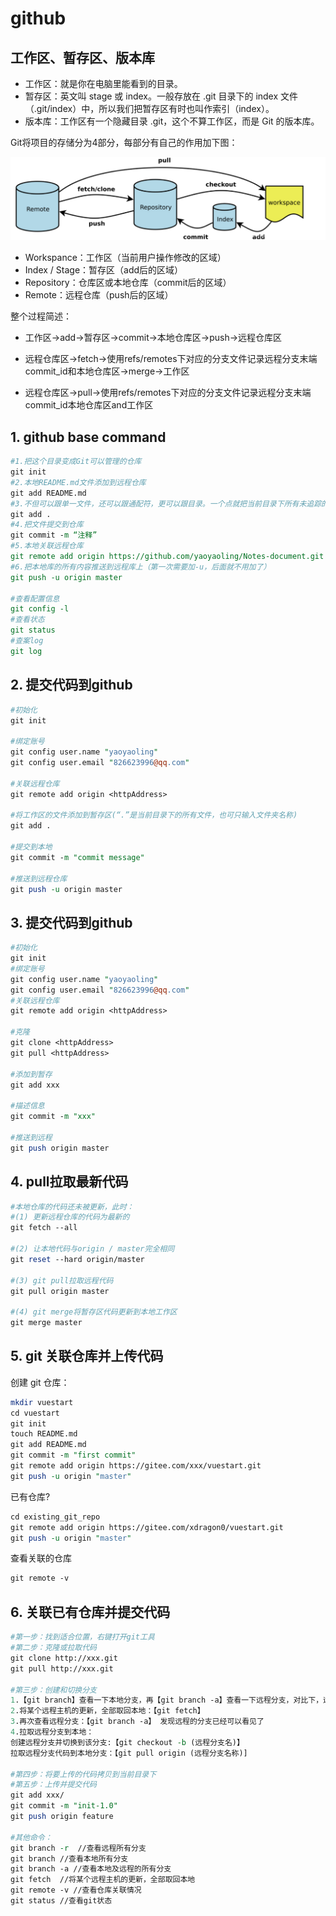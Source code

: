# github

## 工作区、暂存区、版本库

* 工作区：就是你在电脑里能看到的目录。
* 暂存区：英文叫 stage 或 index。一般存放在 .git 目录下的 index 文件（.git/index）中，所以我们把暂存区有时也叫作索引（index）。
* 版本库：工作区有一个隐藏目录 .git，这个不算工作区，而是 Git 的版本库。

Git将项目的存储分为4部分，每部分有自己的作用加下图：

<img src="Git.assets\image-20220507165252142.png" alt="image-20220507165252142" style="zoom:80%;" />

* Workspance：工作区（当前用户操作修改的区域）
* Index / Stage：暂存区（add后的区域）
* Repository：仓库区或本地仓库（commit后的区域）
* Remote：远程仓库（push后的区域）

整个过程简述：

- 工作区->add->暂存区->commit->本地仓库区->push->远程仓库区

- 远程仓库区->fetch->使用refs/remotes下对应的分支文件记录远程分支末端commit_id和本地仓库区->merge->工作区
- 远程仓库区->pull->使用refs/remotes下对应的分支文件记录远程分支末端commit_id本地仓库区and工作区



## 1. github base command

```perl
#1.把这个目录变成Git可以管理的仓库
git init 
#2.本地README.md文件添加到远程仓库
git add README.md 
#3.不但可以跟单一文件，还可以跟通配符，更可以跟目录。一个点就把当前目录下所有未追踪的文件全部add了，注意空格
git add . 
#4.把文件提交到仓库
git commit -m “注释” 
#5.本地关联远程仓库
git remote add origin https://github.com/yaoyaoling/Notes-document.git 
#6.把本地库的所有内容推送到远程库上（第一次需要加-u，后面就不用加了）
git push -u origin master  

#查看配置信息
git config -l
#查看状态
git status
#查案log
git log
```



## 2. 提交代码到github

```perl
#初始化
git init

#绑定账号
git config user.name "yaoyaoling"
git config user.email "826623996@qq.com"

#关联远程仓库
git remote add origin <httpAddress>

#将工作区的文件添加到暂存区(“.”是当前目录下的所有文件，也可只输入文件夹名称)
git add .

#提交到本地
git commit -m "commit message"

#推送到远程仓库
git push -u origin master
```



## 3. 提交代码到github

```perl
#初始化
git init
#绑定账号
git config user.name "yaoyaoling"
git config user.email "826623996@qq.com"
#关联远程仓库
git remote add origin <httpAddress>

#克隆
git clone <httpAddress>
git pull <httpAddress>

#添加到暂存
git add xxx

#描述信息
git commit -m "xxx"

#推送到远程
git push origin master
```



## 4. pull拉取最新代码

```perl
#本地仓库的代码还未被更新，此时：
#(1) 更新远程仓库的代码为最新的
git fetch --all

#(2) 让本地代码与origin / master完全相同
git reset --hard origin/master

#(3) git pull拉取远程代码
git pull origin master

#(4) git merge将暂存区代码更新到本地工作区
git merge master
```




## 5. git 关联仓库并上传代码

创建 git 仓库：

```perl
mkdir vuestart
cd vuestart
git init 
touch README.md
git add README.md
git commit -m "first commit"
git remote add origin https://gitee.com/xxx/vuestart.git
git push -u origin "master"
```

已有仓库?

```perl
cd existing_git_repo
git remote add origin https://gitee.com/xdragon0/vuestart.git
git push -u origin "master"
```

查看关联的仓库

```perl
git remote -v
```



## 6. 关联已有仓库并提交代码

```perl
#第一步：找到适合位置，右键打开git工具
#第二步：克隆或拉取代码
git clone http://xxx.git
git pull http://xxx.git

#第三步：创建和切换分支
1.【git branch】查看一下本地分支，再【git branch -a】查看一下远程分支，对比下，远程存在哪些本地没有的新分支.
2.将某个远程主机的更新，全部取回本地：【git fetch】
3.再次查看远程分支：【git branch -a】 发现远程的分支已经可以看见了
4.拉取远程分支到本地：
创建远程分支并切换到该分支:【git checkout -b (远程分支名)】 
拉取远程分支代码到本地分支：【git pull origin (远程分支名称)]

#第四步：将要上传的代码拷贝到当前目录下
#第五步：上传并提交代码
git add xxx/
git commit -m "init-1.0"
git push origin feature

#其他命令：
git branch -r  //查看远程所有分支
git branch //查看本地所有分支
git branch -a //查看本地及远程的所有分支
git fetch  //将某个远程主机的更新，全部取回本地
git remote -v //查看仓库关联情况
git status //查看git状态
```

